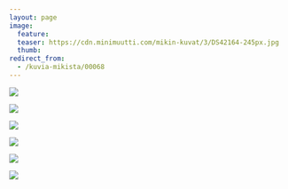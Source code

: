 ```yaml
---
layout: page
image:
  feature:
  teaser: https://cdn.minimuutti.com/mikin-kuvat/3/DS42164-245px.jpg
  thumb:
redirect_from:
  - /kuvia-mikista/00068
---
```


![](https://cdn.minimuutti.com/mikin-kuvat/3/DS42129-800px.jpg)

![](https://cdn.minimuutti.com/mikin-kuvat/3/DS42138-800px.jpg)

![](https://cdn.minimuutti.com/mikin-kuvat/3/DS42142-800px.jpg)

![](https://cdn.minimuutti.com/mikin-kuvat/3/DS42164-800px.jpg)

![](https://cdn.minimuutti.com/mikin-kuvat/3/DS42175-800px.jpg)

![](https://cdn.minimuutti.com/mikin-kuvat/3/DS42172-800px.jpg)

